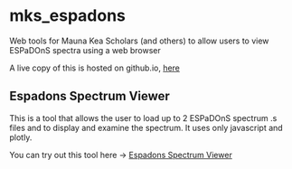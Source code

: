 # mks_espadons

Web tools for Mauna Kea Scholars (and others) to allow users to view ESPaDOnS spectra using a web browser

A live copy of this is hosted on github.io, [here](https://heatherflew.github.io/mks_espadons/)

## Espadons Spectrum Viewer

This is a tool that allows the user to load up to 2 ESPaDOnS spectrum .s files and to display and examine the spectrum. It uses only javascript and plotly. 

You can try out this tool here -> [Espadons Spectrum Viewer](https://heatherflew.github.io/mks_espadons/espadonsviewer.html)


